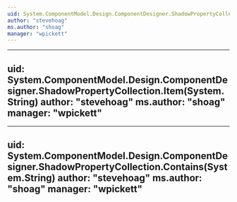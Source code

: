 ```yaml
---
uid: System.ComponentModel.Design.ComponentDesigner.ShadowPropertyCollection
author: "stevehoag"
ms.author: "shoag"
manager: "wpickett"
---
```


---
uid: System.ComponentModel.Design.ComponentDesigner.ShadowPropertyCollection.Item(System.String)
author: "stevehoag"
ms.author: "shoag"
manager: "wpickett"
---

---
uid: System.ComponentModel.Design.ComponentDesigner.ShadowPropertyCollection.Contains(System.String)
author: "stevehoag"
ms.author: "shoag"
manager: "wpickett"
---
